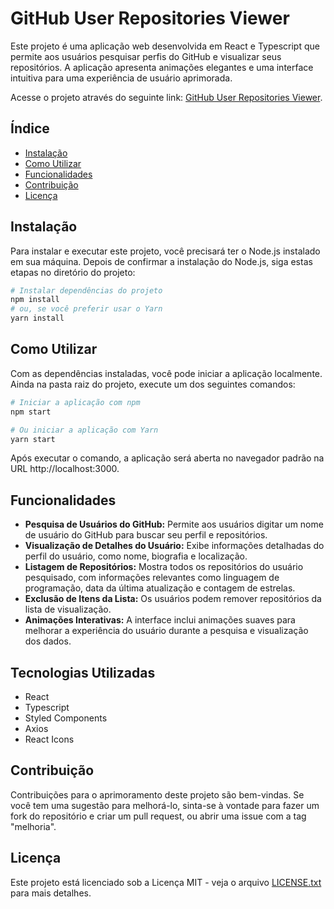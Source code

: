 # GitHub User Repositories Viewer

Este projeto é uma aplicação web desenvolvida em React e Typescript que permite aos usuários pesquisar perfis do GitHub e visualizar seus repositórios. A aplicação apresenta animações elegantes e uma interface intuitiva para uma experiência de usuário aprimorada.

Acesse o projeto através do seguinte link: [GitHub User Repositories Viewer](https://marcelo-juncken.github.io/wiki-repo-github/).

## Índice
- [Instalação](#instalação)
- [Como Utilizar](#como-utilizar)
- [Funcionalidades](#funcionalidades)
- [Contribuição](#contribuição)
- [Licença](#licença)


## Instalação

Para instalar e executar este projeto, você precisará ter o Node.js instalado em sua máquina. Depois de confirmar a instalação do Node.js, siga estas etapas no diretório do projeto:

```bash
# Instalar dependências do projeto
npm install
# ou, se você preferir usar o Yarn
yarn install
```

## Como Utilizar
Com as dependências instaladas, você pode iniciar a aplicação localmente. Ainda na pasta raiz do projeto, execute um dos seguintes comandos:

```bash
# Iniciar a aplicação com npm
npm start

# Ou iniciar a aplicação com Yarn
yarn start
```

Após executar o comando, a aplicação será aberta no navegador padrão na URL http://localhost:3000.

## Funcionalidades

- **Pesquisa de Usuários do GitHub:** Permite aos usuários digitar um nome de usuário do GitHub para buscar seu perfil e repositórios.
- **Visualização de Detalhes do Usuário:** Exibe informações detalhadas do perfil do usuário, como nome, biografia e localização.
- **Listagem de Repositórios:** Mostra todos os repositórios do usuário pesquisado, com informações relevantes como linguagem de programação, data da última atualização e contagem de estrelas.
- **Exclusão de Itens da Lista:** Os usuários podem remover repositórios da lista de visualização.
- **Animações Interativas:** A interface inclui animações suaves para melhorar a experiência do usuário durante a pesquisa e visualização dos dados.

## Tecnologias Utilizadas

- React
- Typescript
- Styled Components
- Axios
- React Icons

## Contribuição

Contribuições para o aprimoramento deste projeto são bem-vindas. Se você tem uma sugestão para melhorá-lo, sinta-se à vontade para fazer um fork do repositório e criar um pull request, ou abrir uma issue com a tag "melhoria".

## Licença

Este projeto está licenciado sob a Licença MIT - veja o arquivo [LICENSE.txt](LICENSE.txt) para mais detalhes.
